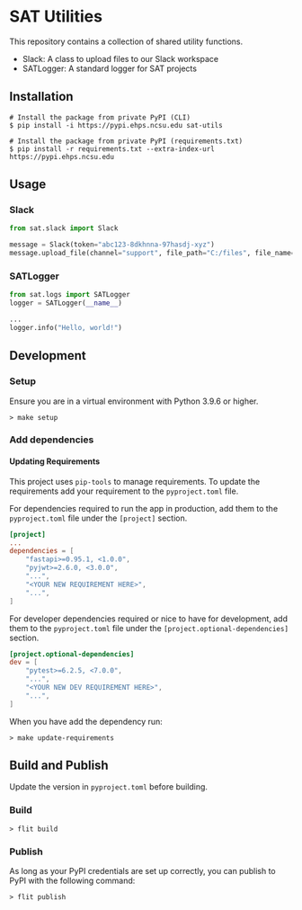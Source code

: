 # SAT Utilities

This repository contains a collection of shared utility functions.

- Slack: A class to upload files to our Slack workspace
- SATLogger: A standard logger for SAT projects

## Installation

```shell
# Install the package from private PyPI (CLI)
$ pip install -i https://pypi.ehps.ncsu.edu sat-utils

# Install the package from private PyPI (requirements.txt)
$ pip install -r requirements.txt --extra-index-url https://pypi.ehps.ncsu.edu
```

## Usage

### Slack

```python
from sat.slack import Slack

message = Slack(token="abc123-8dkhnna-97hasdj-xyz")
message.upload_file(channel="support", file_path="C:/files", file_name="support.pdf", file_type="", title="Support manual v3.2", initial_comment="Woot!")
```

### SATLogger

```python
from sat.logs import SATLogger
logger = SATLogger(__name__)

...
logger.info("Hello, world!")
```

## Development

### Setup

Ensure you are in a virtual environment with Python 3.9.6 or higher.

```shell
> make setup
```

### Add dependencies

#### Updating Requirements

This project uses `pip-tools` to manage requirements. To update the requirements add your requirement
to the `pyproject.toml` file.

For dependencies required to run the app in production, add them to the `pyproject.toml` file under the `[project]` section.

```toml
[project]
...
dependencies = [
    "fastapi>=0.95.1, <1.0.0",
    "pyjwt>=2.6.0, <3.0.0",
    "...",
    "<YOUR NEW REQUIREMENT HERE>",
    "...",
]
```

For developer dependencies required or nice to have for development, add them to the `pyproject.toml` file under the `[project.optional-dependencies]` section.

```toml
[project.optional-dependencies]
dev = [
    "pytest>=6.2.5, <7.0.0",
    "...",
    "<YOUR NEW DEV REQUIREMENT HERE>",
    "...",
]
```

When you have add the dependency run:

```shell
> make update-requirements
```

## Build and Publish

Update the version in `pyproject.toml` before building.

### Build

```shell
> flit build
```

### Publish

As long as your PyPI credentials are set up correctly, you can publish to PyPI with the following command:

```shell
> flit publish
```
